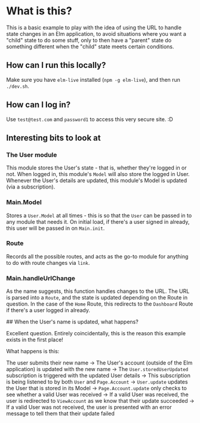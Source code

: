 # What is this?

This is a basic example to play with the idea of using the URL to handle state changes in an Elm application, to avoid situations where you want a "child" state to do some stuff, only to then have a "parent" state do something different when the "child" state meets certain conditions. 

## How can I run this locally? 

Make sure you have `elm-live` installed (`npm -g elm-live`), and then run `./dev.sh`.

## How can I log in?

Use `test@test.com` and `password1` to access this very secure site. :D 

## Interesting bits to look at

### The User module

This module stores the User's state - that is, whether they're logged in or not. When logged in, this module's `Model` will also store the logged in User. Whenever the User's details are updated, this module's Model is updated (via a subscription). 

### Main.Model 

Stores a `User.Model` at all times - this is so that the `User` can be passed in to any module that needs it. On initial load, if there's a user signed in already, this user will be passed in on `Main.init`. 

### Route

Records all the possible routes, and acts as the go-to module for anything to do with route changes via `link`.

### Main.handleUrlChange

As the name suggests, this function handles changes to the URL. The URL is parsed into a `Route`, and the state is updated depending on the Route in question. In the case of the `Home` Route, this redirects to the `Dashboard` Route if there's a user logged in already.

## When the User's name is updated, what happens? 

Excellent question. Entirely coincidentally, this is the reason this example exists in the first place!

What happens is this: 

The user submits their new name
-> The User's account (outside of the Elm application) is updated with the new name
-> The `User.storedUserUpdated` subscription is triggered with the updated User details
-> This subscription is being listened to by both `User` and `Page.Account`
    -> `User.update` updates the User that is stored in its Model
    -> `Page.Account.update` only checks to see whether a valid User was received
        -> If a valid User was received, the user is redirected to `ViewAccount` as we know that their update succeeded
        -> If a valid User was not received, the user is presented with an error message to tell them that their update failed